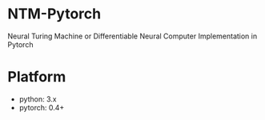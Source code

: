# NTM-Pytorch
Neural Turing Machine or Differentiable Neural Computer Implementation in Pytorch

# Platform
- python: 3.x
- pytorch: 0.4+

